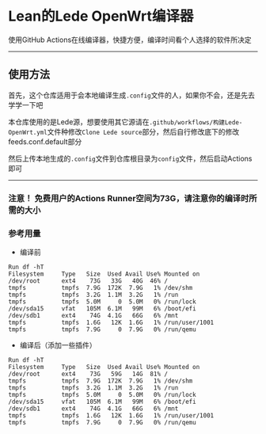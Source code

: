 # Lean的Lede OpenWrt编译器

使用GitHub Actions在线编译器，快捷方便，编译时间看个人选择的软件所决定

---

## 使用方法

首先，这个仓库适用于会本地编译生成`.config`文件的人，如果你不会，还是先去学学一下吧

本仓库使用的是Lede源，想要使用其它源请在`.github/workflows/构建Lede-OpenWrt.yml`文件种修改`Clone Lede source`部分，然后自行修改底下的修改feeds.conf.default部分

然后上传本地生成的`.config`文件到仓库根目录为`config`文件，然后启动Actions即可

---

### **注意！** 免费用户的Actions Runner空间为73G，请注意你的编译时所需的大小

### 参考用量

- 编译前

```
Run df -hT
Filesystem     Type   Size  Used Avail Use% Mounted on
/dev/root      ext4    73G   33G   40G  46% /
tmpfs          tmpfs  7.9G  172K  7.9G   1% /dev/shm
tmpfs          tmpfs  3.2G  1.1M  3.2G   1% /run
tmpfs          tmpfs  5.0M     0  5.0M   0% /run/lock
/dev/sda15     vfat   105M  6.1M   99M   6% /boot/efi
/dev/sdb1      ext4    74G  4.1G   66G   6% /mnt
tmpfs          tmpfs  1.6G   12K  1.6G   1% /run/user/1001
tmpfs          tmpfs  7.9G     0  7.9G   0% /run/qemu
```

- 编译后（添加一些插件）

```
Run df -hT
Filesystem     Type   Size  Used Avail Use% Mounted on
/dev/root      ext4    73G   59G   14G  81% /
tmpfs          tmpfs  7.9G  172K  7.9G   1% /dev/shm
tmpfs          tmpfs  3.2G  1.1M  3.2G   1% /run
tmpfs          tmpfs  5.0M     0  5.0M   0% /run/lock
/dev/sda15     vfat   105M  6.1M   99M   6% /boot/efi
/dev/sdb1      ext4    74G  4.1G   66G   6% /mnt
tmpfs          tmpfs  1.6G   12K  1.6G   1% /run/user/1001
tmpfs          tmpfs  7.9G     0  7.9G   0% /run/qemu
```

